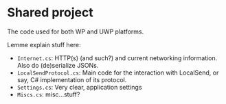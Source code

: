 ﻿# Shared project

The code used for both WP and UWP platforms.

Lemme explain stuff here:

* `Internet.cs`: HTTP(s) (and such?) and current networking information. Also do (de)serialize JSONs.
* `LocalSendProtocol.cs`: Main code for the interaction with LocalSend, or say, C# implementation of its protocol.
* `Settings.cs`: Very clear, application settings
* `Miscs.cs`: misc...stuff?